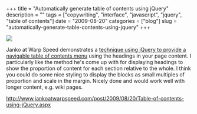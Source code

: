 +++
title = "Automatically generate table of contents using jQuery"
description = ""
tags = ["copywriting", "interface", "javascript", "jquery", "table of contents"]
date = "2009-08-20"
categories = ["blog"]
slug = "automatically-generate-table-contents-using-jquery"
+++



  <div class="notebook-screenshot"><a href="http://www.jankoatwarpspeed.com/post/2009/08/20/Table-of-contents-using-jQuery.aspx"><img id='bluga-thumbnail-1865' class='bluga-thumbnail large' src='http://media.konigi.com/bluga/
wt4a8d2798963a5.jpg'/></a></div><p>Janko at Warp Speed demonstrates a <a href="http://www.jankoatwarpspeed.com/post/2009/08/20/Table-of-contents-using-jQuery.aspx"> technique using jQuery to provide a navigable table of contents menu</a> using the headings in your page content. I particularly like the method he's come up with for displaying headings to show the proportion of content for each section relative to the whole. I think you could do some nice styling to display the blocks as small multiples of proportion and scale in the margin. Nicely done and would work well with longer content, e.g. wiki pages.</p>
    
  <a href="http://www.jankoatwarpspeed.com/post/2009/08/20/Table-of-contents-using-jQuery.aspx">http://www.jankoatwarpspeed.com/post/2009/08/20/Table-of-contents-using-jQuery.aspx</a>
